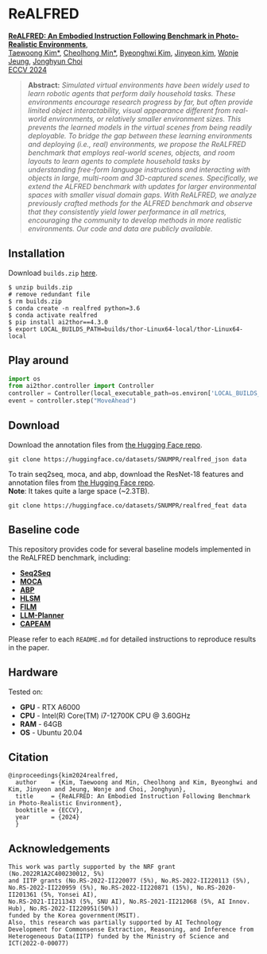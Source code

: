 # ReALFRED
[**ReALFRED: An Embodied Instruction Following Benchmark in Photo-Realistic Environments**](https://twoongg.github.io/projects/realfred),            
[Taewoong Kim*](https://twoongg.github.io), 
[Cheolhong Min*](https://mch0916.github.io/), 
[Byeonghwi Kim](https://bhkim94.github.io/), 
[Jinyeon kim](https://wild-reptile-5c4.notion.site/Jinyeon-Kim-s-Portfolio-page-ef855010f6c445488ad6969ed7cda11f?pvs=4), 
[Wonje Jeung](https://cryinginitial.github.io/), 
[Jonghyun Choi](https://ppolon.github.io) \
[ECCV 2024](https://eccv2024.ecva.net/)
> **Abstract:** *Simulated virtual environments have been widely used to learn robotic agents that perform daily household tasks. These environments encourage research progress by far, but often provide limited object interactability, visual appearance different from real-world environments, or relatively smaller environment sizes. This prevents the learned models in the virtual scenes from being readily deployable. To bridge the gap between these learning environments and deploying (i.e., real) environments, we propose the ReALFRED benchmark that employs real-world scenes, objects, and room layouts to learn agents to complete household tasks by understanding free-form language instructions and interacting with objects in large, multi-room and 3D-captured scenes. Specifically, we extend the ALFRED benchmark with updates for larger environmental spaces with smaller visual domain gaps. With ReALFRED, we analyze previously crafted methods for the ALFRED benchmark and observe that they consistently yield lower performance in all metrics, encouraging the community to develop methods in more realistic environments. Our code and data are publicly available.*

## Installation

Download `builds.zip` [here](https://drive.google.com/file/d/1ZAr-boREIUxqJoYefz4Lwxl_kPjzRtLf/view?usp=sharing).

```
$ unzip builds.zip
# remove redundant file
$ rm builds.zip
$ conda create -n realfred python=3.6
$ conda activate realfred
$ pip install ai2thor==4.3.0
$ export LOCAL_BUILDS_PATH=builds/thor-Linux64-local/thor-Linux64-local
```

## Play around
```python
import os
from ai2thor.controller import Controller
controller = Controller(local_executable_path=os.environ['LOCAL_BUILDS_PATH'])
event = controller.step("MoveAhead")
```

## Download
Download the annotation files from <a href="https://huggingface.co/datasets/SNUMPR/realfred_json">the Hugging Face repo</a>.
```
git clone https://huggingface.co/datasets/SNUMPR/realfred_json data
```

To train seq2seq, moca, and abp, download the ResNet-18 features and annotation files from <a href="https://huggingface.co/datasets/SNUMPR/realfred_feat">the Hugging Face repo</a>.
<br>
**Note**: It takes quite a large space (~2.3TB).
```
git clone https://huggingface.co/datasets/SNUMPR/realfred_feat data
```


## Baseline code
This repository provides code for several baseline models implemented in the ReALFRED benchmark, including:
- [**Seq2Seq**](/seq2seq)
- [**MOCA**](/moca)
- [**ABP**](/abp)
- [**HLSM**](/hlsm)
- [**FILM**](/film)
- [**LLM-Planner**](/llmplanner)
- [**CAPEAM**](/capeam)

Please refer to each `README.md` for detailed instructions to reproduce results in the paper.

## Hardware 
Tested on:
- **GPU** - RTX A6000
- **CPU** - Intel(R) Core(TM) i7-12700K CPU @ 3.60GHz
- **RAM** - 64GB
- **OS** - Ubuntu 20.04

## Citation
```
@inproceedings{kim2024realfred,
  author    = {Kim, Taewoong and Min, Cheolhong and Kim, Byeonghwi and Kim, Jinyeon and Jeung, Wonje and Choi, Jonghyun},
  title     = {ReALFRED: An Embodied Instruction Following Benchmark in Photo-Realistic Environment},
  booktitle = {ECCV},
  year      = {2024}
  }
```

## Acknowledgements
```
This work was partly supported by the NRF grant (No.2022R1A2C400230012, 5%)
and IITP grants (No.RS-2022-II220077 (5%), No.RS-2022-II220113 (5%),
No.RS-2022-II220959 (5%), No.RS-2022-II220871 (15%), No.RS-2020-II201361 (5%, Yonsei AI),
No.RS-2021-II211343 (5%, SNU AI), No.RS-2021-II212068 (5%, AI Innov. Hub), No.RS-2022-II220951(50%))
funded by the Korea government(MSIT).
Also, this research was partially supported by AI Technology Development for Commonsense Extraction, Reasoning, and Inference from Heterogeneous Data(IITP) funded by the Ministry of Science and ICT(2022-0-00077)
```
